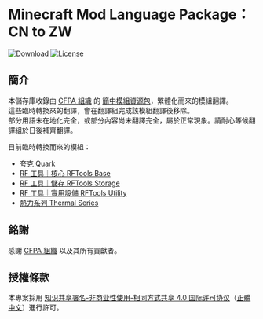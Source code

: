 # Minecraft Mod Language Package：CN to ZW

[![Download][download_total]][version_link]
[![License][license_badge]][license]

## **簡介**

本儲存庫收錄由 [CFPA 組織][cfpa] 的 [簡中模組資源包][MMLP]，繁體化而來的模組翻譯。<br>
這些臨時轉換來的翻譯，會在翻譯組完成該模組翻譯後移除。<br>
部分用語未在地化完全，或部分內容尚未翻譯完全，屬於正常現象。請耐心等候翻譯組於日後補齊翻譯。<br>

目前臨時轉換而來的模組：<br>

* [夸克 Quark][quark]</li>
* [RF 工具｜核心 RFTools Base][rftoolsbase]
* [RF 工具｜儲存 RFTools Storage][rftoolsstorage]
* [RF 工具｜實用設備 RFTools Utility][rftoolsutility]
* [熱力系列 Thermal Series][thermal]

## **銘謝**

感謝 [CFPA 組織][cfpa] 以及其所有貢獻者。

## **授權條款**

本專案採用 [知识共享署名-非商业性使用-相同方式共享 4.0 国际许可协议][license]（[正體中文]）進行許可。

<!-- Badges -->
[version_link]: https://github.com/TeamKugimiya/MMLP-CN-to-ZW/releases/latest
[download_total]: https://img.shields.io/github/downloads/TeamKugimiya/MMLP-CN-to-ZW/total?style=for-the-badge
[license_badge]: https://img.shields.io/badge/License-CC%20BY--NC--SA%204.0-orange?style=for-the-badge

<!-- Links -->
[cfpa]: https://github.com/CFPAOrg
[mmlp]: https://github.com/CFPAOrg/Minecraft-Mod-Language-Package
[quark]:https://www.curseforge.com/minecraft/mc-mods/quark
[rftoolsbase]:https://www.curseforge.com/minecraft/mc-mods/rftools-base
[rftoolsstorage]:https://www.curseforge.com/minecraft/mc-mods/rftools-storage
[rftoolsutility]:https://www.curseforge.com/minecraft/mc-mods/rftools-utility
[thermal]:https://www.curseforge.com/minecraft/mc-mods/thermal-foundation
[license]: LICENSE
[正體中文]: https://creativecommons.org/licenses/by-nc-sa/4.0/deed.zh_TW
